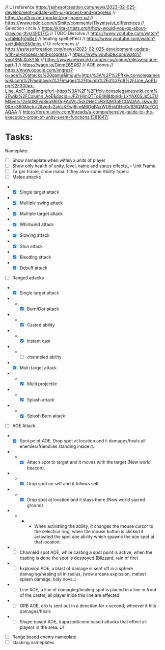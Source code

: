 // UI reference https://ashesofcreation.com/news/2023-02-025-development-update-with-ui-process-and-progress
// https://craftpix.net/product/rpg-game-ui/
// https://www.reddit.com/r/Smite/comments/11yymsy/ui_differences
// Selection circle
// https://krita-artists.org/t/how-would-you-go-about-drawing-this/49017/5
// TODO Dissolve 
// https://www.youtube.com/watch?v=taMp1g1pBeE
// healing spell effect
// https://www.youtube.com/watch?v=HdMdc850mhs
// UI references
// https://ashesofcreation.com/news/2023-02-025-development-update-with-ui-process-and-progress
// https://www.youtube.com/watch?v=o1SMcXbSY5k
// https://www.newworld.com/en-us/game/releases/june-part-1
// https://wago.io/OmmE6SX67
// AOE zones 
// https://www.google.com/imgres?q=aoe%20attacks%20game&imgurl=https%3A%2F%2Fffxiv.consolegameswiki.com%2Fmediawiki%2Fimages%2Fthumb%2Fd%2Fd8%2FLine_AoE1.jpg%2F300px-Line_AoE1.jpg&imgrefurl=https%3A%2F%2Fffxiv.consolegameswiki.com%2Fwiki%2FColumn_AoE&docid=JFZrHjmQTTo64M&tbnid=LxYAX0SJs5LZUM&vet=12ahUKEwj8irqM6OqFAxWU5skDHeCcB3IQM3oECGAQAA..i&w=300&h=380&hcb=2&ved=2ahUKEwj8irqM6OqFAxWU5skDHeCcB3IQM3oECGAQAA
// https://forum.unity.com/threads/a-comprehensive-guide-to-the-execution-order-of-unity-event-functions.1381647/

# Tasks:
Nameplate:
- [ ] Show nameplate when within x units of player
- [ ] Show only health of unity, level, name and status effects.,=
Unit Frame
- [ ] Targer frame, show mana if they ahve some
Ability types:
 - [ ] Melee attacks
 - - [X] Single target attack
 - - [X] Multiple swing attack
 - - [X] Multiple target attack
 - - [X] Whirlwind attack
 - - [X] Slowing attack
 - - [x] Stun attack
 - - [x] Bleeding sttack
 - - [X] Debuff attack
 - [ ] Ranged attacks
 - - [X] Single target attack
 - - - [X] Burn/Dot attack
 - - - [X] Casted ability
 - - - [X] instant cast
 - - - [ ] channeled ability
 - - [X] Multi target attack
 - - - [X] Multi projectile
 - - - [X] Splash attack
 - - - [X] Splash Burn attack
 - [ ] AOE Attack
 - - [X] Spot point AOE, Drop spot at location and it damages/heals all enemies/friendlies standing inside it.
 - - - [X] Attach spot to target and it moves with the target (New world beacon).
 - - - [X] Drop spot on self and it follows self.
 - - - [X] Drop spot at location and it stays there (New world sacred ground)
 - - - - When activating the ability, it changes the mouse cursor to the selection ring, when the mouse button is clicked it activated the spot aoe ability which spawns the aoe spot at that location.
 - - [ ] Channled spot AOE, while casting a spot point is active, when the casting is done the spot is destroyed (Blizzard, rain of fire)
 - - [ ] Explosion AOE, a blast of damage is sent off in a sphere damaging/healing all in radius, (wow arcane explosion, metoer splash damage, holy nova..)
 - - [ ] Line AOE, a line of damaging/healing spot is placed in a line in front of the caster, all player inide this line are effected
 - - [ ] ORB AOE, orb is sent out in a direction for x second, whoever it hits damages/heals
 - - [ ] Shape based AOE, trapazoid/cone based attacks that effect all players in the area.
UI
- [ ] Range based enemy nameplate
- [ ] stacking nameplates